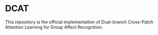 # DCAT
This repository is the official implementation of Dual-branch Cross-Patch Attention Learning for Group Affect Recognition. 
